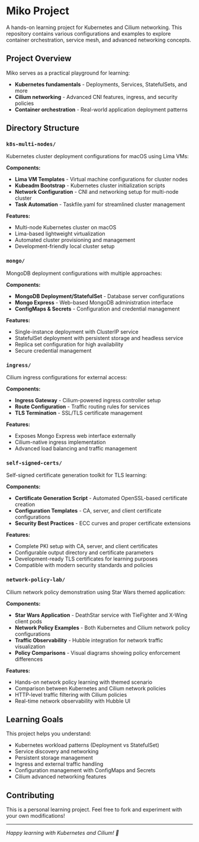 # Miko Project

A hands-on learning project for Kubernetes and Cilium networking. This repository contains various configurations and examples to explore container orchestration, service mesh, and advanced networking concepts.

## Project Overview

Miko serves as a practical playground for learning:
- **Kubernetes fundamentals** - Deployments, Services, StatefulSets, and more
- **Cilium networking** - Advanced CNI features, ingress, and security policies
- **Container orchestration** - Real-world application deployment patterns

## Directory Structure

### `k8s-multi-nodes/`
Kubernetes cluster deployment configurations for macOS using Lima VMs:

**Components:**
- **Lima VM Templates** - Virtual machine configurations for cluster nodes
- **Kubeadm Bootstrap** - Kubernetes cluster initialization scripts
- **Network Configuration** - CNI and networking setup for multi-node cluster
- **Task Automation** - Taskfile.yaml for streamlined cluster management

**Features:**
- Multi-node Kubernetes cluster on macOS
- Lima-based lightweight virtualization
- Automated cluster provisioning and management
- Development-friendly local cluster setup

### `mongo/`
MongoDB deployment configurations with multiple approaches:

**Components:**
- **MongoDB Deployment/StatefulSet** - Database server configurations
- **Mongo Express** - Web-based MongoDB administration interface
- **ConfigMaps & Secrets** - Configuration and credential management

**Features:**
- Single-instance deployment with ClusterIP service
- StatefulSet deployment with persistent storage and headless service
- Replica set configuration for high availability
- Secure credential management

### `ingress/`
Cilium ingress configurations for external access:

**Components:**
- **Ingress Gateway** - Cilium-powered ingress controller setup
- **Route Configuration** - Traffic routing rules for services
- **TLS Termination** - SSL/TLS certificate management

**Features:**
- Exposes Mongo Express web interface externally
- Cilium-native ingress implementation
- Advanced load balancing and traffic management

### `self-signed-certs/`
Self-signed certificate generation toolkit for TLS learning:

**Components:**
- **Certificate Generation Script** - Automated OpenSSL-based certificate creation
- **Configuration Templates** - CA, server, and client certificate configurations
- **Security Best Practices** - ECC curves and proper certificate extensions

**Features:**
- Complete PKI setup with CA, server, and client certificates
- Configurable output directory and certificate parameters
- Development-ready TLS certificates for learning purposes
- Compatible with modern security standards and policies

### `network-policy-lab/`
Cilium network policy demonstration using Star Wars themed application:

**Components:**
- **Star Wars Application** - DeathStar service with TieFighter and X-Wing client pods
- **Network Policy Examples** - Both Kubernetes and Cilium network policy configurations
- **Traffic Observability** - Hubble integration for network traffic visualization
- **Policy Comparisons** - Visual diagrams showing policy enforcement differences

**Features:**
- Hands-on network policy learning with themed scenario
- Comparison between Kubernetes and Cilium network policies
- HTTP-level traffic filtering with Cilium policies
- Real-time network observability with Hubble UI

## Learning Goals

This project helps you understand:
- Kubernetes workload patterns (Deployment vs StatefulSet)
- Service discovery and networking
- Persistent storage management
- Ingress and external traffic handling
- Configuration management with ConfigMaps and Secrets
- Cilium advanced networking features

## Contributing

This is a personal learning project. Feel free to fork and experiment with your own modifications!

---
*Happy learning with Kubernetes and Cilium! 🚀*